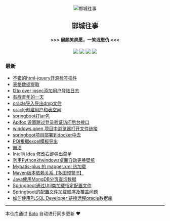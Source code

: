 <p align="center"><img alt="邯城往事" src="https://img.hacpai.com/file/2019/11/guohui-e67e7b3b.png"></p><h2 align="center">
邯城往事
</h2>

<h4 align="center">               >>>  展颜笑夙愿，一笑泯恩仇 <<<</h4>
<p align="center"><a title="邯城往事" target="_blank" href="https://github.com/cuijianzhe/bolo-blog"><img src="https://img.shields.io/github/last-commit/cuijianzhe/bolo-blog.svg?style=flat-square&color=FF9900"></a>
<a title="GitHub repo size in bytes" target="_blank" href="https://github.com/cuijianzhe/bolo-blog"><img src="https://img.shields.io/github/repo-size/cuijianzhe/bolo-blog.svg?style=flat-square"></a>
<a title="Bolo Version" target="_blank" href="https://github.com/adlered/bolo-solo"><img src="https://img.shields.io/badge/bolo-v2.1 稳定版-f1e05a.svg?style=flat-square&color=blueviolet"></a>
<a title="Hits" target="_blank" href="https://github.com/88250/hits"><img src="https://hits.b3log.org/cuijianzhe/bolo-blog.svg"></a></p>

### 最新

* [不错的html-jquery开源标签插件](https://39.97.161.115/articles/2020/12/16/1608106179503.html)
* [表格数据提取](https://39.97.161.115/articles/2020/12/15/1608011698349.html)
* [l2tp over ipsec添加用户登陆日志](https://39.97.161.115/articles/2020/12/08/1607423229345.html)
* [有痔青年的一天](https://39.97.161.115/articles/2020/12/07/1607324800586.html)
* [oracle导入导出dmp文件](https://39.97.161.115/articles/2020/12/02/1606897629822.html)
* [oracle创建用户和表空间](https://39.97.161.115/articles/2020/12/02/1606896650958.html)
* [springboot打jar包](https://39.97.161.115/articles/2020/12/02/1606892844720.html)
* [Apifox 设置跳过登录验证访问后台接口](https://39.97.161.115/articles/2020/11/11/1605079742459.html)
* [windows.open 项目中浏览器打开文件链接](https://39.97.161.115/articles/2020/11/11/1605065502617.html)
* [springboot项目部署到docker中去](https://39.97.161.115/articles/2020/11/02/1604320148485.html)
* [POI根据excel模板导出](https://39.97.161.115/articles/2020/10/31/1604118607712.html)
* [崩溃](https://39.97.161.115/articles/2020/10/31/1604112300675.html)
* [Intellij Idea 修改右键弹出菜单](https://39.97.161.115/articles/2020/10/30/1604038517882.html)
* [利用Python对windows桌面自动更换壁纸](https://39.97.161.115/articles/2020/10/29/1603943310078.html)
* [Mybatis-plus 的 mapper.xml 热加载](https://39.97.161.115/articles/2020/10/23/1603449220417.html)
* [Maven版本依赖关系【多图预警!!!】](https://39.97.161.115/articles/2020/10/15/1602773988486.html)
* [Java使用MongDB分页查询数据](https://39.97.161.115/articles/2020/10/13/1602562750104.html)
* [Springboot通过Util类加载指定配置文件](https://39.97.161.115/articles/2020/10/10/1602323175442.html)
* [Springboot的配置文件加载顺序及覆盖问题](https://39.97.161.115/articles/2020/10/10/1602322646495.html)
* [如何使用PLSQL Developer 链接远程oracle数据库](https://39.97.161.115/articles/2020/09/30/1601431603443.html)



---

本仓库通过 [Bolo](https://github.com/adlered/bolo-solo) 自动进行同步更新 ❤️ 